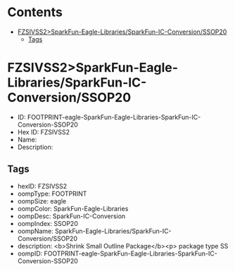 



Contents
========

* [FZSIVSS2>SparkFun-Eagle-Libraries/SparkFun-IC-Conversion/SSOP20](#fzsivss2sparkfun-eagle-librariessparkfun-ic-conversionssop20)
	* [Tags](#tags)

# FZSIVSS2>SparkFun-Eagle-Libraries/SparkFun-IC-Conversion/SSOP20

- ID: FOOTPRINT-eagle-SparkFun-Eagle-Libraries-SparkFun-IC-Conversion-SSOP20
- Hex ID: FZSIVSS2
- Name: 
- Description: 

## Tags

- hexID: FZSIVSS2
- oompType: FOOTPRINT
- oompSize: eagle
- oompColor: SparkFun-Eagle-Libraries
- oompDesc: SparkFun-IC-Conversion
- oompIndex: SSOP20
- oompName: SparkFun-Eagle-Libraries/SparkFun-IC-Conversion/SSOP20
- description: &lt;b&gt;Shrink Small Outline Package&lt;/b&gt;&lt;p&gt;
package type SS
- oompID: FOOTPRINT-eagle-SparkFun-Eagle-Libraries-SparkFun-IC-Conversion-SSOP20
